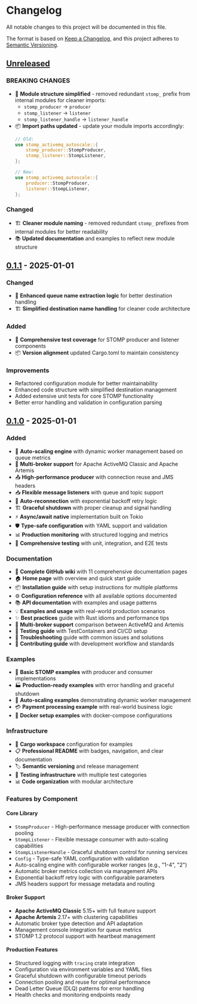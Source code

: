 # Changelog

All notable changes to this project will be documented in this file.

The format is based on [Keep a Changelog](https://keepachangelog.com/en/1.0.0/),
and this project adheres to [Semantic Versioning](https://semver.org/spec/v2.0.0.html).

## [Unreleased]

### BREAKING CHANGES
- 📁 **Module structure simplified** - removed redundant `stomp_` prefix from internal modules for cleaner imports:
  - `stomp_producer` → `producer`
  - `stomp_listener` → `listener` 
  - `stomp_listener_handle` → `listener_handle`
- 📦 **Import paths updated** - update your module imports accordingly:
  ```rust
  // Old:
  use stomp_activemq_autoscale::{
      stomp_producer::StompProducer,
      stomp_listener::StompListener,
  };
  
  // New:
  use stomp_activemq_autoscale::{
      producer::StompProducer,
      listener::StompListener,
  };
  ```

### Changed
- 🏗️ **Cleaner module naming** - removed redundant `stomp_` prefixes from internal modules for better readability
- 📚 **Updated documentation** and examples to reflect new module structure

## [0.1.1] - 2025-01-01

### Changed
- 🔧 **Enhanced queue name extraction logic** for better destination handling
- 🏗️ **Simplified destination name handling** for cleaner code architecture

### Added
- 🧪 **Comprehensive test coverage** for STOMP producer and listener components
- 📦 **Version alignment** updated Cargo.toml to maintain consistency

### Improvements
- Refactored configuration module for better maintainability
- Enhanced code structure with simplified destination management
- Added extensive unit tests for core STOMP functionality
- Better error handling and validation in configuration parsing

## [0.1.0] - 2025-01-01

### Added
- 🎯 **Auto-scaling engine** with dynamic worker management based on queue metrics
- 🔄 **Multi-broker support** for Apache ActiveMQ Classic and Apache Artemis
- 📤 **High-performance producer** with connection reuse and JMS headers
- 📥 **Flexible message listeners** with queue and topic support
- 🔄 **Auto-reconnection** with exponential backoff retry logic
- 🏗️ **Graceful shutdown** with proper cleanup and signal handling
- ⚡ **Async/await native** implementation built on Tokio
- 🛡️ **Type-safe configuration** with YAML support and validation
- 📊 **Production monitoring** with structured logging and metrics
- 🧪 **Comprehensive testing** with unit, integration, and E2E tests

### Documentation
- 📖 **Complete GitHub wiki** with 11 comprehensive documentation pages
- 🏠 **Home page** with overview and quick start guide
- 📦 **Installation guide** with setup instructions for multiple platforms  
- ⚙️ **Configuration reference** with all available options documented
- 📚 **API documentation** with examples and usage patterns
- 💡 **Examples and usage** with real-world production scenarios
- ✨ **Best practices** guide with Rust idioms and performance tips
- 🔗 **Multi-broker support** comparison between ActiveMQ and Artemis
- 🧪 **Testing guide** with TestContainers and CI/CD setup
- 🔧 **Troubleshooting** guide with common issues and solutions
- 🤝 **Contributing guide** with development workflow and standards

### Examples
- 📝 **Basic STOMP examples** with producer and consumer implementations
- 🏭 **Production-ready examples** with error handling and graceful shutdown
- 🔄 **Auto-scaling examples** demonstrating dynamic worker management
- 💳 **Payment processing example** with real-world business logic
- 🐳 **Docker setup examples** with docker-compose configurations

### Infrastructure
- 🔧 **Cargo workspace** configuration for examples
- 📋 **Professional README** with badges, navigation, and clear documentation
- 🏷️ **Semantic versioning** and release management
- 🧪 **Testing infrastructure** with multiple test categories
- 📊 **Code organization** with modular architecture

### Features by Component

#### Core Library
- `StompProducer` - High-performance message producer with connection pooling
- `StompListener` - Flexible message consumer with auto-scaling capabilities
- `StompListenerHandle` - Graceful shutdown control for running services
- `Config` - Type-safe YAML configuration with validation
- Auto-scaling engine with configurable worker ranges (e.g., "1-4", "2")
- Automatic broker metrics collection via management APIs
- Exponential backoff retry logic with configurable parameters
- JMS headers support for message metadata and routing

#### Broker Support
- **Apache ActiveMQ Classic** 5.15+ with full feature support
- **Apache Artemis** 2.17+ with clustering capabilities
- Automatic broker type detection and API adaptation
- Management console integration for queue metrics
- STOMP 1.2 protocol support with heartbeat management

#### Production Features
- Structured logging with `tracing` crate integration
- Configuration via environment variables and YAML files
- Graceful shutdown with configurable timeout periods
- Connection pooling and reuse for optimal performance
- Dead Letter Queue (DLQ) patterns for error handling
- Health checks and monitoring endpoints ready

[Unreleased]: https://github.com/rajebdev/stomp-activemq-autoscale/compare/v0.1.1...HEAD
[0.1.1]: https://github.com/rajebdev/stomp-activemq-autoscale/compare/v0.1.0...v0.1.1
[0.1.0]: https://github.com/rajebdev/stomp-activemq-autoscale/releases/tag/v0.1.0

